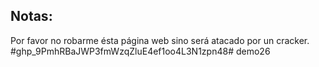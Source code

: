 ## Notas:
Por favor no robarme ésta página web sino será atacado por un cracker.
#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# demo26
